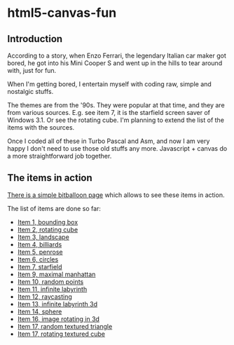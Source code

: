 # html5-canvas-fun

## Introduction

According to a story, when Enzo Ferrari, the legendary Italian car maker got bored, he got into his Mini Cooper S and went up in the hills to tear around with, just for fun.

When I'm getting bored, I entertain myself with coding raw, simple and nostalgic stuffs.

The themes are from the '90s. They were popular at that time, and they are from various sources. E.g. see item 7, it is the starfield screen saver of Windows 3.1. Or see the rotating cube. I'm planning to extend the list of the items with the sources.

Once I coded all of these in Turbo Pascal and Asm, and now I am very happy I don't need to use those old stuffs any more. Javascript + canvas do a more straightforward job together.

## The items in action

[There is a simple bitballoon page](http://html5-canvas-fun.bitballoon.com/) which allows to see these items in action.

The list of items are done so far:
* [Item 1, bounding box](http://html5-canvas-fun.bitballoon.com/item-1-bounding-box.html)
* [Item 2, rotating cube](http://html5-canvas-fun.bitballoon.com/item-2-rotating-cube.html)
* [Item 3, landscape](http://html5-canvas-fun.bitballoon.com/item-3-landscape.html)
* [Item 4, billiards](http://html5-canvas-fun.bitballoon.com/item-4-billiards.html)
* [Item 5, penrose](http://html5-canvas-fun.bitballoon.com/item-5-penrose.html)
* [Item 6, circles](http://html5-canvas-fun.bitballoon.com/item-6-circles.html)
* [Item 7, starfield](http://html5-canvas-fun.bitballoon.com/item-7-stars.html)
* [Item 9, maximal manhattan](http://html5-canvas-fun.bitballoon.com/item-9-maximal-manhattan.html)
* [Item 10, random points](http://html5-canvas-fun.bitballoon.com/item-10-random-points.html)
* [Item 11, infinite labyrinth](http://html5-canvas-fun.bitballoon.com/item-11-inifinite-labyrinth.html)
* [Item 12, raycasting](http://html5-canvas-fun.bitballoon.com/item-12-raycasting.html)
* [Item 13, infinite labyrinth 3d](http://html5-canvas-fun.bitballoon.com/item-13-infinite-labyrinth-3d.html)
* [Item 14, sphere](http://html5-canvas-fun.bitballoon.com/item-14-sphere.html)
* [Item 16, image rotating in 3d](http://html5-canvas-fun.bitballoon.com/item-16-image-rotating-in-3d.html)
* [Item 17, random textured triangle](http://html5-canvas-fun.bitballoon.com/item-17-textured-triangles.html)
* [Item 17, rotating textured cube](http://html5-canvas-fun.bitballoon.com/item-18-rotating-textured-cube.html)
